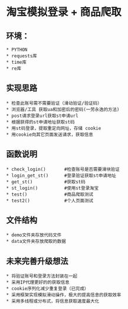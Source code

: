 # 淘宝模拟登录 + 商品爬取

## 环境：

	* PYTHON
	* requests库
	* time库
	* re库

## 实现思路

	* 检查此账号需不需要验证（滑动验证/验证码）
	* 浏览器/工具 获取ua和加密后的密码(一劳永逸的方法)
	* post请求登录url获取st申请url
	* 根据获得的st申请地址获取st码
	* 用st码登录，提取重定向网址，存储 cookie
	* 用cookie向其它页面发送请求，获取信息

## 函数说明

	* check_login()       #检查账号是否需要滑块验证
	* login_get_st()      #登录验证获取st申请地址
	* get_st()            #获取st码
	* st_login()          #使用st登录淘宝
	* test()              #商品爬取测试
	* test2()             #个人页面测试

## 文件结构

	* demo文件夹存放代码文件
	* data文件夹存放爬取的数据

## 未来完善升级想法

	* 将验证账号和登录方法封装在一起
	* 采用IP代理更好的的获取信息
	* cookie序列化减少重复登录（已完成）
	* 采用框架实现模拟滑动操作，极大的提高信息的获取效率
	* 采用多线程或分布式，将信息获取速度最大化